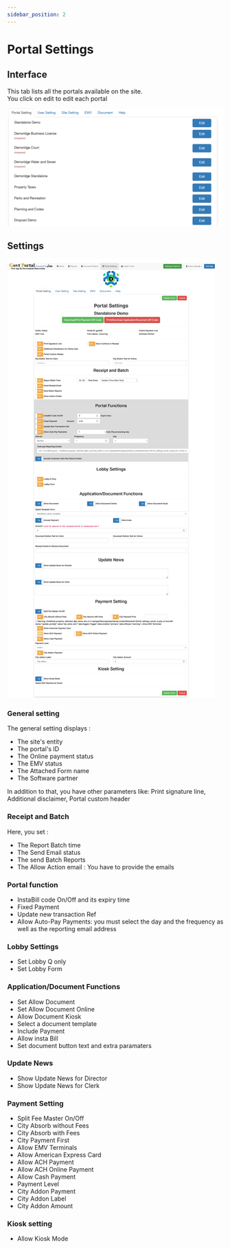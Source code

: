 ```yaml
---
sidebar_position: 2
---
```


# Portal Settings

## Interface

This tab lists all the portals available on the site. <br/>
You click on edit to edit each portal

![](../../../static/img/portal%20Settings.png)

## Settings

![](../../../static/img/singlePortalEdit.png)

### General setting

The general setting displays :

<ul>

<li> The site's entity</li>
<li> The portal's ID</li>
<li> The Online payment status</li>
<li> The EMV status</li>
<li> The Attached Form name</li>
<li> The Software partner</li>
</ul>

In addition to that, you have other parameters like: Print signature line, Additional disclaimer, Portal custom header

### Receipt and Batch

Here, you set :

<ul>

<li> The Report Batch time</li>
<li> The Send Email status</li>
<li> The send Batch Reports</li>
<li> The Allow Action email : You have to provide the emails</li>
</ul>

### Portal function

<ul>

<li> InstaBill code On/Off and its expiry time</li>
<li> Fixed Payment</li>
<li> Update new transaction Ref</li>
<li> Allow Auto-Pay Payments: you must select the day and the frequency as well as the reporting email address</li>
</ul>

### Lobby Settings

<ul>

<li> Set Lobby Q only</li>
<li> Set Lobby Form</li>
</ul>

### Application/Document Functions

<ul>

<li> Set  Allow Document </li>
<li> Set  Allow Document Online</li>
<li> Allow Document Kiosk </li>
<li> Select a document template</li>
<li> Include Payment</li>
<li> Allow insta Bill</li>
<li> Set document button text and extra paramaters</li>

</ul>

### Update News

<ul>

<li> Show Update News for Director</li>
<li> Show Update News for Clerk</li>
</ul>

### Payment Setting

<ul>
<li> Split Fee Master On/Off</li>
<li> City Absorb without Fees </li>
<li> City Absorb with Fees</li>
<li> City Payment First</li>
<li> Allow EMV Terminals</li>
<li> Allow American Express Card</li>
<li> Allow ACH Payment</li>
<li> Allow ACH Online Payment</li>
<li> Allow Cash Payment</li>
<li> Payment Level</li>
<li> City Addon Payment</li>
<li> City Addon Label</li>
<li> City Addon Amount</li>
</ul>

### Kiosk setting

<ul>
<li> Allow Kiosk Mode</li>
</ul>
